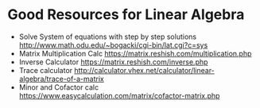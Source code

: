 # Good Resources for Linear Algebra 	
 * Solve System of equations with step by step solutions 
 	http://www.math.odu.edu/~bogacki/cgi-bin/lat.cgi?c=sys
 * Matrix Multiplication Calc
    https://matrix.reshish.com/multiplication.php
 * Inverse Calculator 
    https://matrix.reshish.com/inverse.php
 * Trace calculator 
    http://calculator.vhex.net/calculator/linear-algebra/trace-of-a-matrix
 * Minor and Cofactor calc 
    https://www.easycalculation.com/matrix/cofactor-matrix.php
